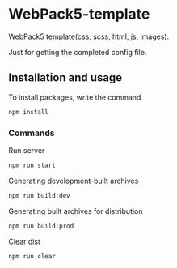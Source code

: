# WebPack5-template

WebPack5 template(css, scss, html, js, images). 

Just for getting the completed config file.

## Installation and usage

To install packages, write the command 
```sh
npm install
```
### Commands
Run server
```sh
npm run start
```
Generating development-built archives
```sh
npm run build:dev
```
Generating built archives for distribution
```sh
npm run build:prod
```
Clear dist
```sh
npm run clear
```